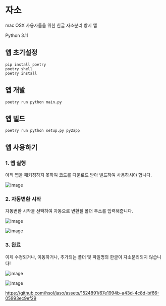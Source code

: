 # 자소
mac OSX 사용자들을 위한 한글 자소분리 방지 앱

Python 3.11

## 앱 초기설정
```
pip install poetry
poetry shell
poetry install
```

## 앱 개발
```
poetry run python main.py
```

## 앱 빌드
```
poetry run python setup.py py2app
```

## 앱 사용하기

### 1. 앱 실행
아직 앱을 패키징하지 못하여 코드를 다운로드 받아 빌드하여 사용하셔야 합니다.

![image](https://github.com/hsol/jaso/assets/1524891/8b587020-5d5e-4b37-a2e3-3a9a7c6c3127)

### 2. 자동변환 시작
자동변환 시작을 선택하여 자동으로 변환될 폴더 주소를 입력해줍니다.

![image](https://github.com/hsol/jaso/assets/1524891/b58a5c5a-e520-4448-9df8-684157ed2cde)

![image](https://github.com/hsol/jaso/assets/1524891/64df6bf3-d629-4e7b-8d5d-fa53a203b119)

### 3. 완료
이제 수정되거나, 이동하거나, 추가되는 폴더 및 파일명의 한글이 자소분리되지 않습니다!

![image](https://github.com/hsol/jaso/assets/1524891/e0fbc577-507d-44b6-a532-10e698dbd55a)

![image](https://github.com/hsol/jaso/assets/1524891/6a7a0b96-a263-44ea-82fa-54264aefa1cc)


https://github.com/hsol/jaso/assets/1524891/67e1994b-a43d-4c8d-bf66-05993ec9ef29

